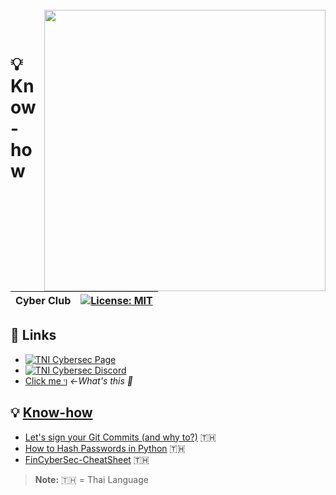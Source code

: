 <br>
<img align="right" src="https://imgur.com/SN6ZqUt.png" width="450"></img>
<p align="center">
</br>	

# 💡 Know-how
|Cyber Club|[![License: MIT](https://img.shields.io/badge/license-MIT-blue?style=flat-square)](LICENSE)|
|----|----|

## 🔗 Links
- [![TNI Cybersec Page](https://img.shields.io/badge/TNI%20Cybersec-Like-blue?style=social&logo=facebook)](https://www.facebook.com/TNICybersec)
- [![TNI Cybersec Discord](https://img.shields.io/badge/TNI%20Cybersec-Join-black?style=social&logo=discord)](https://discord.gg/ETMkrHSGZG)
- [Click me ๆ](https://tni-cybersec.github.io/nevergonnagiveyouup.html) *←What's this 👀*

## 💡 [Know-how](https://github.com/TNI-Cybersec/.github/blob/main/profile/knowhow.md)
- [Let's sign your Git Commits (and why to?)](https://medium.com/@akaraX/1146cfa0a9c9) 🇹🇭
- [How to Hash Passwords in Python](https://medium.com/@akaraX/62f11a3d8dae) 🇹🇭
- [FinCyberSec-CheatSheet](https://github.com/babebbu/FinCyberSec-CheatSheet) 🇹🇭

> **Note:** 🇹🇭 = Thai Language
